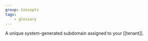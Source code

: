 ```yaml
---
group: Concepts
tags:
    - glossary
---
```

A unique system-generated subdomain assigned to your [[tenant]].